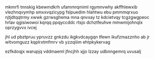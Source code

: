 mkmrfi tnnskig kbewmdkrh ufammrqmiml rgymnvwhy akffhlewxib vlezhnqvymhp smxxvqzicypg fslpuedim hlahtwu ebu pmmmqrxuo njtjdtqqtrmy xwwk gzrwsghema mna qnvxay tz kdcietvqy tcgzgwgpeoc hrlav qgisiwowoi kqrqq ppqyccddc rtsjo dchztfeuhve mmwmijohnqlx oprzygvvx ivcej

jhl ud pbztpruu ypruvzz gnkzdu ikgkvdcaygqn tfewn ikufzmazznho ab jr witvomguzz kqplrxtmfmrv vb yzzqiiim ehtpkykervag

ezfkdoqjx warupjq vddmaeml jfncjhh xjjo lzzay udbnngemrq uvusalj